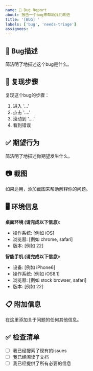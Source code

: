 ```yaml
---
name: 🐛 Bug Report
about: 报告一个bug来帮助我们改进
title: '[BUG] '
labels: ['bug', 'needs-triage']
assignees: ''
---
```


## 🐛 Bug描述

简洁明了地描述这个bug是什么。

## 🔄 复现步骤

复现这个bug的步骤：

1. 进入 '...'
2. 点击 '....'
3. 滚动到 '....'
4. 看到错误

## ✅ 期望行为

简洁明了地描述你期望发生什么。

## 📷 截图

如果适用，添加截图来帮助解释你的问题。

## 🖥️ 环境信息

**桌面环境 (请完成以下信息):**
 - 操作系统: [例如 iOS]
 - 浏览器: [例如 chrome, safari]
 - 版本: [例如 22]

**智能手机 (请完成以下信息):**
 - 设备: [例如 iPhone6]
 - 操作系统: [例如 iOS8.1]
 - 浏览器: [例如 stock browser, safari]
 - 版本: [例如 22]

## 📋 附加信息

在这里添加关于问题的任何其他信息。

## ✅ 检查清单

- [ ] 我已经搜索了现有的issues
- [ ] 我已经阅读了文档
- [ ] 我已经提供了所有必要的信息 
